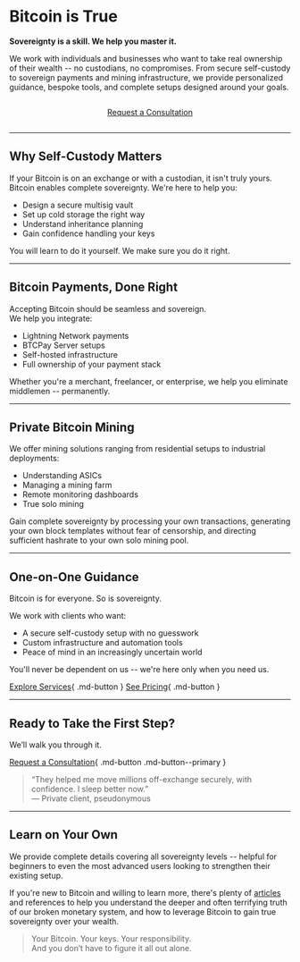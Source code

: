 # Bitcoin is True


<!--
Lord Jesus Christ, Son of the Living God
Have mercy on me
a sinner
-->


**Sovereignty is a skill. We help you master it.**

We work with individuals and businesses who want to take real ownership of their wealth -- no custodians, no compromises. From secure self-custody to sovereign payments and mining infrastructure, we provide personalized guidance, bespoke tools, and complete setups designed around your goals.

<div style="text-align: center; margin: 2em 0;">
    <a href="about/contact/" class=".md-button .md-button--primary">Request a Consultation</a>
</div>




---

## Why Self-Custody Matters

If your Bitcoin is on an exchange or with a custodian, it isn't truly yours. 
Bitcoin enables complete sovereignty.
We're here to help you:

- Design a secure multisig vault
- Set up cold storage the right way
- Understand inheritance planning
- Gain confidence handling your keys

You will learn to do it yourself. We make sure you do it right.




---

## Bitcoin Payments, Done Right

Accepting Bitcoin should be seamless and sovereign.  
We help you integrate:

- Lightning Network payments
- BTCPay Server setups
- Self-hosted infrastructure
- Full ownership of your payment stack

Whether you're a merchant, freelancer, or enterprise, we help you eliminate middlemen -- permanently.




---

## Private Bitcoin Mining

We offer mining solutions ranging from residential setups to industrial deployments:

- Understanding ASICs
- Managing a mining farm
- Remote monitoring dashboards
- True solo mining

Gain complete sovereignty by processing your own transactions, generating your own block templates without fear of censorship, and directing sufficient hashrate to your own solo mining pool.




---

## One-on-One Guidance

Bitcoin is for everyone. So is sovereignty.

We work with clients who want:

- A secure self-custody setup with no guesswork
- Custom infrastructure and automation tools
- Peace of mind in an increasingly uncertain world

You'll never be dependent on us -- we're here only when you need us.

[Explore Services](services.md){ .md-button }
[See Pricing](prices.md){ .md-button }




---

## Ready to Take the First Step?

We’ll walk you through it.

[Request a Consultation](about/contact.md){ .md-button .md-button--primary }

> “They helped me move millions off-exchange securely, with confidence. I sleep better now.”  
> — Private client, pseudonymous




---

## Learn on Your Own

We provide complete details covering all sovereignty levels -- helpful for beginners to even the most advanced users looking to strengthen their existing setup.

If you're new to Bitcoin and willing to learn more, there's plenty of [articles](/articles/index.md) and references to help you understand the deeper and often terrifying truth of our broken monetary system, and how to leverage Bitcoin to gain true sovereignty over your wealth.

> Your Bitcoin. Your keys. Your responsibility.  
> And you don’t have to figure it all out alone.




